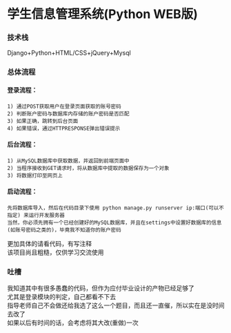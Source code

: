 # 学生信息管理系统(Python WEB版)


### 技术栈
 Django+Python+HTML/CSS+jQuery+Mysql
 
### 总体流程
  #### 登录流程：<br>
    1) 通过POST获取用户在登录页面获取的账号密码
    2) 判断账户密码与数据库内存储的账户密码是否匹配
    3) 如果正确，跳转到后台页面
    4) 如果错误，通过HTTPRESPONSE弹出错误提示
  #### 后台流程：<br>
    1) 从MySQL数据库中获取数据，并返回到前端页面中
    2) 当程序接收到GET请求时，将从数据库中提取的数据保存为一个对象
    3) 将数据打印至网页上
  #### 启动流程：<br>
    先将数据库导入，然后在代码目录下使用 python manage.py runserver ip:端口(可以不指定) 来运行开发服务器
    当然，你必须先拥有一个已经创建好的MySQL数据库，并且在settings中设置好数据库的信息(如账号密码之类的)，毕竟我不知道你的账户密码

  更加具体的请看代码，有写注释<br>
  该项目尚且粗糙，仅供学习交流使用<br>
  
### 吐槽
我知道其中有很多愚蠢的代码，但作为应付毕业设计的产物已经足够了<br>
尤其是登录模块的判定，自己都看不下去<br>
指导老师自己不会做还给我选了这么一个题目，而且还一直催，所以实在是没时间去改了<br>
如果以后有时间的话，会考虑将其大改(重做)一次<br>


